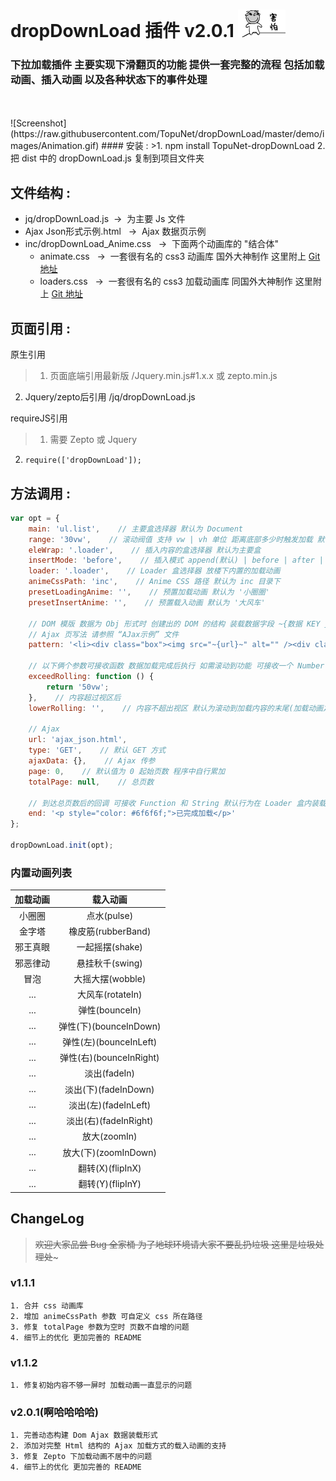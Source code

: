 # dropDownLoad 插件 v2.0.1     ![233](https://raw.githubusercontent.com/TopuNet/dropDownLoad/master/demo/images/16471b1b26636f263a21115df68cb769.gif)
### 下拉加载插件 主要实现下滑翻页的功能 提供一套完整的流程 包括加载动画、插入动画 以及各种状态下的事件处理
<br />
<br />
![Screenshot](https://raw.githubusercontent.com/TopuNet/dropDownLoad/master/demo/images/Animation.gif)
#### 安装 :
>1. npm install TopuNet-dropDownLoad
2. 把 dist 中的 dropDownLoad.js 复制到项目文件夹

## 文件结构 :
* jq/dropDownLoad.js&nbsp;&nbsp;->&nbsp;&nbsp;为主要 Js 文件
* Ajax Json形式示例.html&nbsp;&nbsp;&nbsp;->&nbsp;&nbsp;Ajax 数据页示例
* inc/dropDownLoad_Anime.css&nbsp;&nbsp;&nbsp;->&nbsp;&nbsp;下面两个动画库的 "结合体"
	* animate.css&nbsp;&nbsp;&nbsp;->&nbsp;&nbsp;一套很有名的 css3 动画库 国外大神制作 这里附上 [Git 地址](https://github.com/daneden/animate.css)
	* loaders.css&nbsp;&nbsp;&nbsp;->&nbsp;&nbsp;一套很有名的 css3 加载动画库 同国外大神制作 这里附上 [Git 地址](https://github.com/ConnorAtherton/loaders.css)

## 页面引用 :
原生引用
> 1. 页面底端引用最新版 /Jquery.min.js#1.x.x 或 zepto.min.js
2. Jquery/zepto后引用 /jq/dropDownLoad.js

requireJS引用
>1. 需要 Zepto 或 Jquery
2. `require(['dropDownLoad']);`

## 方法调用 :
``` javascript
var opt = {
	main: 'ul.list',    // 主要盒选择器 默认为 Document
	range: '30vw',    // 滚动阀值 支持 vw | vh 单位 距离底部多少时触发加载 默认值为 Loader 盒的高度
	eleWrap: '.loader',    // 插入内容的盒选择器 默认为主要盒
	insertMode: 'before',    // 插入模式 append(默认) | before | after | prepend
	loader: '.loader',    // Loader 盒选择器 放楼下内置的加载动画
	animeCssPath: 'inc',    // Anime CSS 路径 默认为 inc 目录下
	presetLoadingAnime: '',    // 预置加载动画 默认为 '小圈圈'
	presetInsertAnime: '',    // 预置载入动画 默认为 '大风车'

	// DOM 模版 数据为 Obj 形式时 创建出的 DOM 的结构 装载数据字段 ~{数据 KEY }~ 和数据页名称对应
	// Ajax 页写法 请参照 “AJax示例” 文件
	pattern: '<li><div class="box"><img src="~{url}~" alt="" /><div class="right">~{content}~</div></div></li>',

	// 以下俩个参数可接收函数 数据加载完成后执行 如需滚动到功能 可接收一个 Number(px) | String -> 比如 '10px' '10vw' 等类型的值 也可让函数返回这两个类型的值 触发滚动
	exceedRolling: function () {
	    return '50vw';
	},    // 内容超过视区后
	lowerRolling: '',    // 内容不超出视区 默认为滚动到加载内容的末尾(加载动画之上) 如特殊布局会出问题 请自行传值滚动 如需取消默认行为 传 Null

	// Ajax
	url: 'ajax_json.html',
	type: 'GET',    // 默认 GET 方式
	ajaxData: {},    // Ajax 传参
	page: 0,    // 默认值为 0 起始页数 程序中自行累加
	totalPage: null,    // 总页数

	// 到达总页数后的回调 可接收 Function 和 String 默认行为在 Loader 盒内装载一条提示 可传 String 自定义其内容 如需取消默认行为 传 Null
	end: '<p style="color: #6f6f6f;">已完成加载</p>'
};

dropDownLoad.init(opt);
```
### 内置动画列表
| 加载动画        | 载入动画   |
| :--------:   | :-----:  |
| 小圈圈     | 点水(pulse) |
| 金字塔        |   橡皮筋(rubberBand)   |  
| 邪王真眼        |    一起摇摆(shake)    |
| 邪恶律动        |    悬挂秋千(swing)    |
| 冒泡        |    大摇大摆(wobble)   |
| ...        |    大风车(rotateIn)   |
| ...        |    弹性(bounceIn)   |
| ...        |    弹性(下)(bounceInDown)   |
| ...        |    弹性(左)(bounceInLeft)   |
| ...        |    弹性(右)(bounceInRight)   |
| ...        |    淡出(fadeIn)   |
| ...        |    淡出(下)(fadeInDown)   |
| ...        |    淡出(左)(fadeInLeft)   |
| ...        |    淡出(右)(fadeInRight)   |
| ...        |    放大(zoomIn)   |
| ...        |    放大(下)(zoomInDown)   |
| ...        |    翻转(X)(flipInX)   |
| ...        |    翻转(Y)(flipInY)   |
## ChangeLog
> ~~欢迎大家品尝 Bug 全家桶 为了地球环境请大家不要乱扔垃圾 这里是垃圾处理处~~~

### v1.1.1
	1. 合并 css 动画库
	2. 增加 animeCssPath 参数 可自定义 css 所在路径
	3. 修复 totalPage 参数为空时 页数不自增的问题
	4. 细节上的优化 更加完善的 README

### v1.1.2
	1. 修复初始内容不够一屏时 加载动画一直显示的问题

### v2.0.1(啊哈哈哈哈)
	1. 完善动态构建 Dom Ajax 数据装载形式
	2. 添加对完整 Html 结构的 Ajax 加载方式的载入动画的支持
	3. 修复 Zepto 下加载动画不居中的问题
	4. 细节上的优化 更加完善的 README
